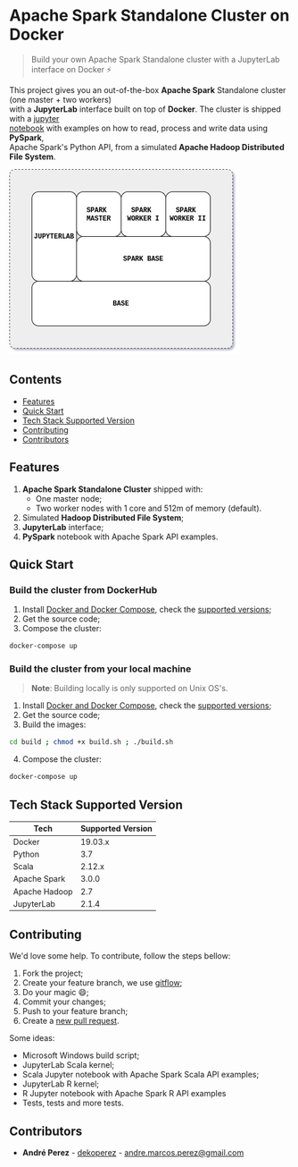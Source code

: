 # Apache Spark Standalone Cluster on Docker
> Build your own Apache Spark Standalone cluster with a JupyterLab interface on Docker :zap:

This project gives you an out-of-the-box **Apache Spark** Standalone cluster (one master + two workers)  
with a **JupyterLab** interface built on top of **Docker**. The cluster is shipped with a [jupyter  
notebook](build/workspace/) with examples on how to read, process and write data using **PySpark**,  
Apache Spark's Python API, from a simulated **Apache Hadoop Distributed File System**.

![architecture](docs/image/spark-cluster-on-docker.png)

## Contents

- [Features](#features)
- [Quick Start](#quick-start)
- [Tech Stack Supported Version](#tech-stack-supported-version)
- [Contributing](#contributing)
- [Contributors](#contributors)

## <a name="features"></a>Features

1. **Apache Spark Standalone Cluster** shipped with:
   * One master node;
   * Two worker nodes with 1 core and 512m of memory (default).
2. Simulated **Hadoop Distributed File System**;
3. **JupyterLab** interface;
4. **PySpark** notebook with Apache Spark API examples.

## <a name="quick-start"></a>Quick Start

### Build the cluster from DockerHub

1. Install [Docker and Docker Compose](https://docs.docker.com/get-docker/), check the [supported versions](#tech-stack-supported-version);
2. Get the source code;
3. Compose the cluster:

```bash
docker-compose up
```

### Build the cluster from your local machine

> **Note**: Building locally is only supported on Unix OS's.

1. Install [Docker and Docker Compose](https://docs.docker.com/get-docker/), check the [supported versions](#tech-stack-supported-version);
2. Get the source code;
3. Build the images:

```bash
cd build ; chmod +x build.sh ; ./build.sh
```

4. Compose the cluster:

```bash
docker-compose up
```

## <a name="tech-stack"></a>Tech Stack Supported Version

| Tech          | Supported Version |
| ------------- | ----------------- |
| Docker        | 19.03.x           |
| Python        | 3.7               |
| Scala         | 2.12.x            |
| Apache Spark  | 3.0.0             |
| Apache Hadoop | 2.7               |
| JupyterLab    | 2.1.4             |

## <a name="contribuing"></a>Contributing

We'd love some help. To contribute, follow the steps bellow:

1. Fork the project;
2. Create your feature branch, we use [gitflow](https://github.com/nvie/gitflow);
3. Do your magic :smile:;
4. Commit your changes;
5. Push to your feature branch;
6. Create a [new pull request](https://github.com/andre-marcos-perez/spark-cluster-on-docker/pulls).

Some ideas:

- Microsoft Windows build script;
- JupyterLab Scala kernel;
- Scala Jupyter notebook with Apache Spark Scala API examples;
- JupyterLab R kernel;
- R Jupyter notebook with Apache Spark R API examples
- Tests, tests and more tests.

## <a name="contributors"></a>Contributors

 - **André Perez** - [dekoperez](https://twitter.com/dekoperez) - andre.marcos.perez@gmail.com



